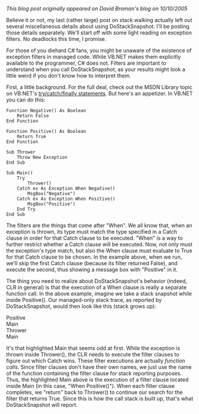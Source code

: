 *This blog post originally appeared on David Broman's blog on 10/10/2005*


Believe it or not, my last (rather large) post on stack walking actually left out several miscellaneous details about using DoStackSnapshot.  I'll be posting those details separately.  We'll start off with some light reading on exception filters.  No deadlocks this time, I promise.

For those of you diehard C# fans, you might be unaware of the existence of exception filters in managed code. While VB.NET makes them explicitly available to the programmer, C# does not. Filters are important to understand when you call DoStackSnapshot, as your results might look a little weird if you don't know how to interpret them.

First, a little background. For the full deal, check out the MSDN Library topic on VB.NET's [try/catch/finally statements](https://msdn.microsoft.com/library/default.asp?url=/library/en-us/vblr7/html/vastmTryCatchFinally.asp). But here's an appetizer. In VB.NET you can do this:

```  
Function Negative() As Boolean  
    Return False  
End Function  
  
Function Positive() As Boolean  
    Return True  
End Function  
  
Sub Thrower  
    Throw New Exception  
End Sub  
  
Sub Main()  
    Try  
        Thrower()  
    Catch ex As Exception When Negative()  
        MsgBox("Negative")  
    Catch ex As Exception When Positive()  
        MsgBox("Positive")  
    End Try  
End Sub  
```

The filters are the things that come after "When". We all know that, when an exception is thrown, its type must match the type specified in a Catch clause in order for that Catch clause to be executed. "When" is a way to further restrict whether a Catch clause will be executed. Now, not only must the exception's type match, but also the When clause must evaluate to True for that Catch clause to be chosen. In the example above, when we run, we'll skip the first Catch clause (because its filter returned False), and execute the second, thus showing a message box with "Positive" in it.  
  
The thing you need to realize about DoStackSnapshot's behavior (indeed, CLR in general) is that the execution of a When clause is really a separate function call. In the above example, imagine we take a stack snapshot while inside Positive(). Our managed-only stack trace, as reported by DoStackSnapshot, would then look like this (stack grows up):   
  
Positive  
Main  
Thrower  
Main  
  
It's that highlighted Main that seems odd at first. While the exception is thrown inside Thrower(), the CLR needs to execute the filter clauses to figure out which Catch wins.  These filter executions are actually _function calls_.  Since filter clauses don't have their own names, we just use the name of the function containing the filter clause for stack reporting purposes.  Thus, the highlighted Main above is the execution of a filter clause located inside Main (in this case, "When Positive()").  When each filter clause completes, we "return" back to Thrower() to continue our search for the filter that returns True.  Since this is how the call stack is built up, that's what DoStackSnapshot will report.  

